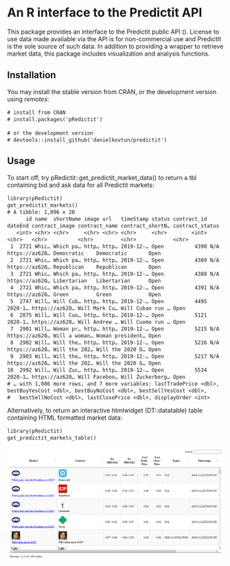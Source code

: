 # An R interface to the Predictit API
This package provides an interface to the Predictit public API (). License to use data made available via the API is for non-commercial use and PredictIt is the sole source of such data. In addition to providing a wrapper to retrieve market data, this package includes visualization and analysis functions.

## Installation

You may install the stable version from CRAN, or the development version using *remotes*:
```{r}
# install from CRAN
# install.packages('pRedictit')

# or the development version
# devtools::install_github('danielkovtun/predictit')
```

## Usage

To start off, try pRedictit::get_predictit_market_data() to return a tbl containing bid and ask data for all Predictit markets:

```{r}
library(pRedictit)
get_predictit_markets()
# A tibble: 1,096 x 20
      id name  shortName image url   timeStamp status contract_id dateEnd contract_image contract_name contract_shortN… contract_status
   <int> <chr> <chr>     <chr> <chr> <chr>     <chr>        <int> <chr>   <chr>          <chr>         <chr>            <chr>          
 1  2721 Whic… Which pa… http… http… 2019-12-… Open          4390 N/A     https://az620… Democratic    Democratic       Open           
 2  2721 Whic… Which pa… http… http… 2019-12-… Open          4389 N/A     https://az620… Republican    Republican       Open           
 3  2721 Whic… Which pa… http… http… 2019-12-… Open          4388 N/A     https://az620… Libertarian   Libertarian      Open           
 4  2721 Whic… Which pa… http… http… 2019-12-… Open          4391 N/A     https://az620… Green         Green            Open           
 5  2747 Will… Will Cub… http… http… 2019-12-… Open          4495 2020-1… https://az620… Will Mark Cu… Will Cuban run … Open           
 6  2875 Will… Will Cuo… http… http… 2019-12-… Open          5121 2020-1… https://az620… Will Andrew … Will Cuomo run … Open           
 7  2901 Will… Woman pr… http… http… 2019-12-… Open          5215 N/A     https://az620… Will a woman… Woman president… Open           
 8  2902 Will… Will the… http… http… 2019-12-… Open          5216 N/A     https://az620… Will the 202… Will the 2020 D… Open           
 9  2903 Will… Will the… http… http… 2019-12-… Open          5217 N/A     https://az620… Will the 202… Will the 2020 G… Open           
10  2992 Will… Will Zuc… http… http… 2019-12-… Open          5534 2020-1… https://az620… Will Faceboo… Will Zuckerberg… Open           
# … with 1,086 more rows, and 7 more variables: lastTradePrice <dbl>, bestBuyYesCost <dbl>, bestBuyNoCost <dbl>, bestSellYesCost <dbl>,
#   bestSellNoCost <dbl>, lastClosePrice <dbl>, displayOrder <int>
```

Alternatively, to return an interactive htmlwidget (DT::datatable) table containing HTML formatted market data:

```{r}
library(pRedictit)
get_predictit_markets_table()
```
![](README_files/figure-markdown_github/markets_table.png)

